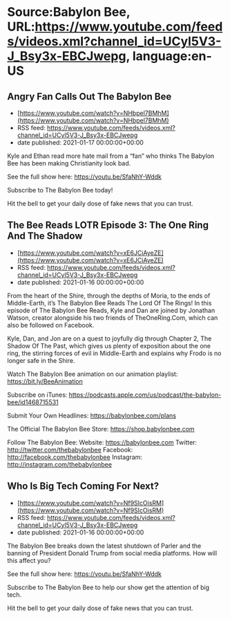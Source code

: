 # Source:Babylon Bee, URL:https://www.youtube.com/feeds/videos.xml?channel_id=UCyl5V3-J_Bsy3x-EBCJwepg, language:en-US

## Angry Fan Calls Out The Babylon Bee
 - [https://www.youtube.com/watch?v=NHbpel7BMhM](https://www.youtube.com/watch?v=NHbpel7BMhM)
 - RSS feed: https://www.youtube.com/feeds/videos.xml?channel_id=UCyl5V3-J_Bsy3x-EBCJwepg
 - date published: 2021-01-17 00:00:00+00:00

Kyle and Ethan read more hate mail from a “fan” who thinks The Babylon Bee has been making Christianity look bad.

See the full show here:
https://youtu.be/SfaNhY-Wddk

Subscribe to The Babylon Bee today!

Hit the bell to get your daily dose of fake news that you can trust.

## The Bee Reads LOTR Episode 3: The One Ring And The Shadow
 - [https://www.youtube.com/watch?v=xE6JCiAyeZE](https://www.youtube.com/watch?v=xE6JCiAyeZE)
 - RSS feed: https://www.youtube.com/feeds/videos.xml?channel_id=UCyl5V3-J_Bsy3x-EBCJwepg
 - date published: 2021-01-16 00:00:00+00:00

From the heart of the Shire, through the depths of Moria, to the ends of Middle-Earth, it’s The Babylon Bee Reads The Lord Of The Rings! In this episode of The Babylon Bee Reads, Kyle and Dan are joined by Jonathan Watson, creator alongside his two friends of TheOneRing.Com, which can also be followed on Facebook. 

Kyle, Dan, and Jon are on a quest to joyfully dig through Chapter 2, The Shadow Of The Past, which gives us plenty of exposition about the one ring, the stirring forces of evil in Middle-Earth and explains why Frodo is no longer safe in the Shire.

Watch The Babylon Bee animation on our animation playlist: https://bit.ly/BeeAnimation  

Subscribe on iTunes: https://podcasts.apple.com/us/podcast/the-babylon-bee/id1468715531

Submit Your Own Headlines: https://babylonbee.com/plans

The Official The Babylon Bee Store: https://shop.babylonbee.com

Follow The Babylon Bee:
Website: https://babylonbee.com
Twitter: http://twitter.com/thebabylonbee
Facebook: http://facebook.com/thebabylonbee
Instagram: http://instagram.com/thebabylonbee

## Who Is Big Tech Coming For Next?
 - [https://www.youtube.com/watch?v=Nf9SIcOisRM](https://www.youtube.com/watch?v=Nf9SIcOisRM)
 - RSS feed: https://www.youtube.com/feeds/videos.xml?channel_id=UCyl5V3-J_Bsy3x-EBCJwepg
 - date published: 2021-01-16 00:00:00+00:00

The Babylon Bee breaks down the latest shutdown of Parler and the banning of President Donald Trump from social media platforms. How will this affect you?

See the full show here:
https://youtu.be/SfaNhY-Wddk

Subscribe to The Babylon Bee to help our show get the attention of big tech. 

Hit the bell to get your daily dose of fake news that you can trust.

